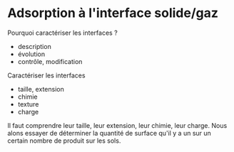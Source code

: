 # Adsorption à l'interface solide/gaz

Pourquoi caractériser les interfaces ?

- description
- évolution
- contrôle, modification

Caractériser les interfaces

- taille, extension
- chimie
- texture
- charge

Il faut comprendre leur taille, leur extension, leur chimie, leur charge. Nous alons essayer de déterminer la quantité de surface qu'il y a un sur un certain nombre de produit sur les sols.

